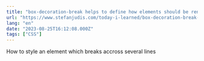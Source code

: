 ```yaml
---
title: "box-decoration-break helps to define how elements should be rendered across lines"
url: "https://www.stefanjudis.com/today-i-learned/box-decoration-break-helps-to-define-how-elements-should-be-rendered-across/"
lang: "en"
date: "2023-08-25T16:12:08.000Z"
tags: ["CSS"]
---
```


How to style an element which breaks accross several lines
